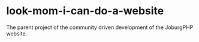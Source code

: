 look-mom-i-can-do-a-website
===========================

The parent project of the community driven development of the JoburgPHP website.
